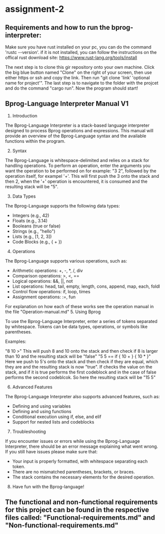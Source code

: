 # assignment-2

## Requirements and how to run the bprog-interpreter:
Make sure you have rust installed on your pc, you can do the command 'rustc --version'. if it is not installed, you can follow the instructions on the offical rust download site: https://www.rust-lang.org/tools/install

The next step is to clone this gir repository onto your own machine. Click the big blue button named "Clone" on the right of your screen, then use either https or ssh and copy the link. Then run "git clone 'link' 'optional name for project'". The last step is to navigate to the folder with the projcet and do the command "cargo run". Now the program should start!

## Bprog-Language Interpreter Manual V1

1. Introduction

The Bprog-Language Interpreter is a stack-based language interpreter designed to process Bprog operations and expressions. This manual will provide an overview of the Bprog-Language syntax and the available functions within the program.

2. Syntax

The Bprog-Language is whitespace-delimited and relies on a stack for handling operations. To perform an operation, enter the arguments you want the operation to be performed on for example: "3 2", followed by the operation itself, for exampel '+'. This will first push the 3 onto the stack and then 2, when the '+' operation is encountered, it is consumed and the resulting stack will be "5".

3. Data Types

The Bprog-Language supports the following data types:

- Integers (e.g., 42)
- Floats (e.g., 3.14)
- Booleans (true or false)
- Strings (e.g., "hello")
- Lists (e.g., [1, 2, 3])
- Code Blocks (e.g., { + })

4. Operations

The Bprog-Language supports various operations, such as:

- Arithmetic operations: +, -, *, /, div
- Comparison operations: >, <, ==
- Logical operations: &&, ||, not
- List operations: head, tail, empty, length, cons, append, map, each, foldl
- Control flow operations: if, loop, times
- Assignment operations: :=, fun 

For explanation on how each of these works see the operation manual in the file "Operation-manual.md"
5. Using Bprog

To use the Bprog-Language Interpreter, enter a series of tokens separated by whitespace. Tokens can be data types, operations, or symbols like parentheses.

Examples:

"8 10 >" This will push 8 and 10 onto the stack and then check if 8 is larger than 10 and the resulting stack will be "false"
"5 5 == if { 10 + } { 10 * }" Here we push to 5's onto the stack and then check if they are equal, which they are and the resulting stack is now "true". If checks the value on the stack, and if it is true performs the first codeblock and in the case of false performs the second codeblcok. So here the resulting stack will be "15 5"

6. Advanced Features

The Bprog-Language Interpreter also supports advanced features, such as:

- Defining and using variables
- Defining and using functions
- Conditional execution using if, else, and elif
- Support for nested lists and codeblocks

7. Troubleshooting

If you encounter issues or errors while using the Bprog-Language Interpreter, there should be an error message explaining what went wrong. If you still have issues please make sure that:

- Your input is properly formatted, with whitespace separating each token.
- There are no mismatched parentheses, brackets, or braces.
- The stack contains the necessary elements for the desired operation.

8. Have fun with the Bprog-language!


## The functional and non-functional requirements for this project can be found in the respective files called: "Functional-requirements.md" and "Non-functional-requirements.md"
